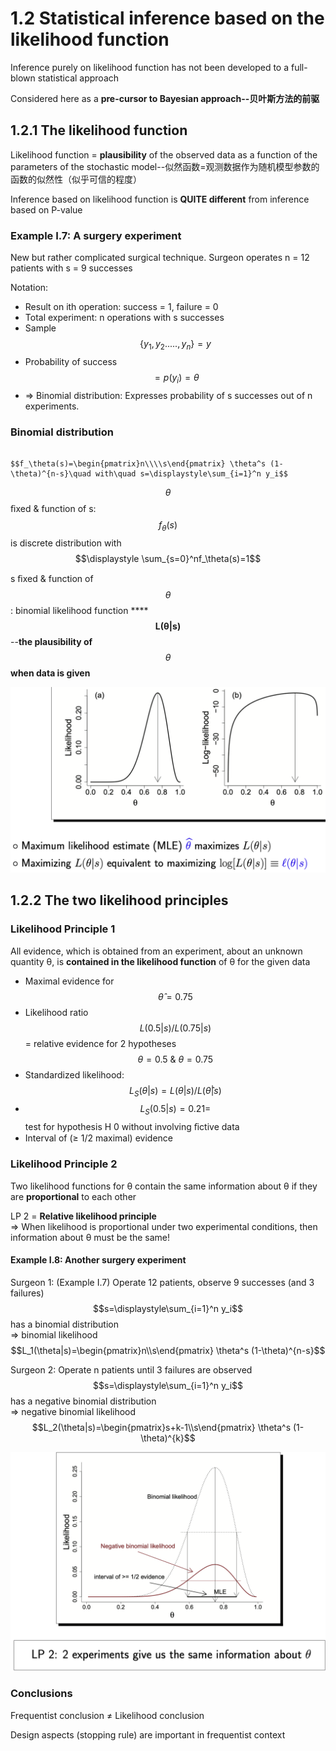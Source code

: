 # 1.2 Statistical inference based on the likelihood function

Inference purely on likelihood function has not been developed to a full-blown statistical approach

Considered here as a **pre-cursor to Bayesian approach--贝叶斯方法的前驱**

## 1.2.1 The likelihood function

Likelihood function = **plausibility** of the observed data as a function of the parameters of the stochastic model--似然函数=观测数据作为随机模型参数的函数的似然性（似乎可信的程度）

Inference based on likelihood function is **QUITE different** from inference based on P-value

### Example I.7: A surgery experiment

New but rather complicated surgical technique. Surgeon operates n = 12 patients with s = 9 successes

Notation:

* Result on ith operation: success = 1, failure = 0
* Total experiment: n operations with s successes
* Sample $$\{y_1, y_2....., y_n\}=y$$ 
* Probability of success $$= p(y_i)=\theta$$ 
* ⇒ Binomial distribution:  Expresses probability of s successes out of n experiments.

### Binomial distribution

                                          $$f_\theta(s)=\begin{pmatrix}n\\\\s\end{pmatrix} \theta^s (1-\theta)^{n-s}\quad with\quad s=\displaystyle\sum_{i=1}^n y_i$$ 

$$\theta$$ ﬁxed & function of s: $$f_\theta(s)$$ is discrete distribution with $$\displaystyle \sum_{s=0}^nf_\theta(s)=1$$ 

 s ﬁxed & function of $$\theta$$:  binomial likelihood function  ****$$\bm{L(\theta|s)}$$ --**the plausibility of** $$\theta$$ **when data is given**

![](../.gitbook/assets/image%20%286%29.png)

## 1.2.2 The two likelihood principles

### Likelihood Principle 1

All evidence, which is obtained from an experiment, about an unknown quantity θ, is **contained in the likelihood function** of θ for the given data

* Maximal evidence for $$\hat\theta=0.75$$ 
* Likelihood ratio $$L(0.5|s)/L(0.75|s)$$ = relative evidence for 2 hypotheses $$\theta=0.5\ \&\ \theta=0.75$$ 
* Standardized likelihood: $$L_S(\theta|s)=L(\theta|s)/L(\hat\theta|s)$$ 
* $$L_S(0.5|s) =0.21=$$ test for hypothesis H 0 without involving ﬁctive data
* Interval of \(≥ 1/2 maximal\) evidence

### Likelihood Principle 2

Two likelihood functions for θ contain the same information about θ if they are **proportional** to each other

LP 2 = **Relative likelihood principle**  
⇒ When likelihood is proportional under two experimental conditions, then information about θ must be the same!

#### Example I.8: Another surgery experiment

Surgeon 1: \(Example I.7\) Operate 12 patients, observe 9 successes \(and 3 failures\)  
 $$s=\displaystyle\sum_{i=1}^n y_i$$ has a binomial distribution   
⇒ binomial likelihood $$L_1(\theta|s)=\begin{pmatrix}n\\s\end{pmatrix} \theta^s (1-\theta)^{n-s}$$ 

Surgeon 2: Operate n patients until 3 failures are observed   
$$s=\displaystyle\sum_{i=1}^n y_i$$ has a negative binomial distribution  
⇒ negative binomial likelihood $$L_2(\theta|s)=\begin{pmatrix}s+k-1\\s\end{pmatrix} \theta^s (1-\theta)^{k}$$ 

![&#x56E0;&#x4E3A;&#x4E24;&#x4E2A;likelihood function&#x662F;proportional&#x7684;](../.gitbook/assets/image%20%287%29.png)

### Conclusions

Frequentist conclusion ≠ Likelihood conclusion

Design aspects \(stopping rule\) are important in frequentist context



